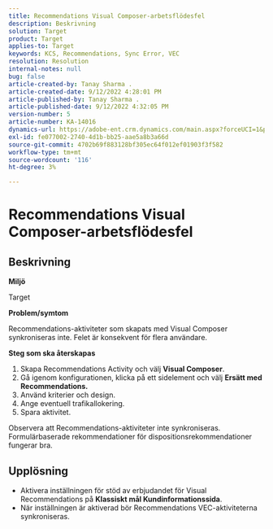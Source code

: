 ```yaml
---
title: Recommendations Visual Composer-arbetsflödesfel
description: Beskrivning
solution: Target
product: Target
applies-to: Target
keywords: KCS, Recommendations, Sync Error, VEC
resolution: Resolution
internal-notes: null
bug: false
article-created-by: Tanay Sharma .
article-created-date: 9/12/2022 4:28:01 PM
article-published-by: Tanay Sharma .
article-published-date: 9/12/2022 4:32:05 PM
version-number: 5
article-number: KA-14016
dynamics-url: https://adobe-ent.crm.dynamics.com/main.aspx?forceUCI=1&pagetype=entityrecord&etn=knowledgearticle&id=4bbfbbd8-b732-ed11-9db1-002248086735
exl-id: fe077002-2740-4d1b-bb25-aae5a8b3a66d
source-git-commit: 4702b69f883128bf305ec64f012ef01903f3f582
workflow-type: tm+mt
source-wordcount: '116'
ht-degree: 3%

---
```


# Recommendations Visual Composer-arbetsflödesfel

## Beskrivning


<b>Miljö</b>

Target



<b>Problem/symtom</b>

Recommendations-aktiviteter som skapats med Visual Composer synkroniseras inte. Felet är konsekvent för flera användare.

<b>Steg som ska återskapas</b>

1. Skapa Recommendations Activity och välj <b>Visual Composer</b>.
2. Gå igenom konfigurationen, klicka på ett sidelement och välj <b>Ersätt med Recommendations.</b>
3. Använd kriterier och design.
4. Ange eventuell trafikallokering.
5. Spara aktivitet.




Observera att Recommendations-aktiviteter inte synkroniseras. Formulärbaserade rekommendationer för dispositionsrekommendationer fungerar bra.


## Upplösning


- Aktivera inställningen för stöd av erbjudandet för Visual Recommendations på <b>Klassiskt mål </b> <b>Kundinformationssida</b>.
- När inställningen är aktiverad bör Recommendations VEC-aktiviteterna synkroniseras.
